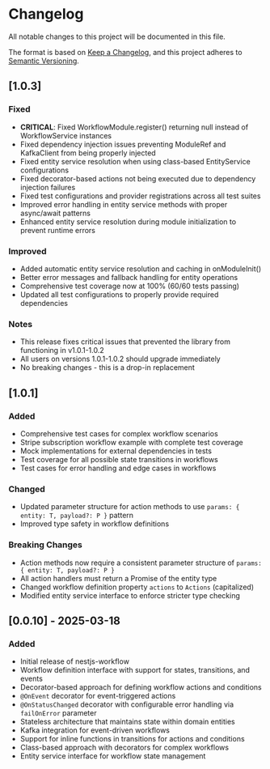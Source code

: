 # Changelog

All notable changes to this project will be documented in this file.

The format is based on [Keep a Changelog](https://keepachangelog.com/en/1.0.0/),
and this project adheres to [Semantic Versioning](https://semver.org/spec/v2.0.0.html).

## [1.0.3]

### Fixed
- **CRITICAL**: Fixed WorkflowModule.register() returning null instead of WorkflowService instances
- Fixed dependency injection issues preventing ModuleRef and KafkaClient from being properly injected
- Fixed entity service resolution when using class-based EntityService configurations
- Fixed decorator-based actions not being executed due to dependency injection failures
- Fixed test configurations and provider registrations across all test suites
- Improved error handling in entity service methods with proper async/await patterns
- Enhanced entity service resolution during module initialization to prevent runtime errors

### Improved
- Added automatic entity service resolution and caching in onModuleInit()
- Better error messages and fallback handling for entity operations
- Comprehensive test coverage now at 100% (60/60 tests passing)
- Updated all test configurations to properly provide required dependencies

### Notes
- This release fixes critical issues that prevented the library from functioning in v1.0.1-1.0.2
- All users on versions 1.0.1-1.0.2 should upgrade immediately
- No breaking changes - this is a drop-in replacement

## [1.0.1]

### Added
- Comprehensive test cases for complex workflow scenarios
- Stripe subscription workflow example with complete test coverage
- Mock implementations for external dependencies in tests
- Test coverage for all possible state transitions in workflows
- Test cases for error handling and edge cases in workflows

### Changed
- Updated parameter structure for action methods to use `params: { entity: T, payload?: P }` pattern
- Improved type safety in workflow definitions

### Breaking Changes
- Action methods now require a consistent parameter structure of `params: { entity: T, payload?: P }`
- All action handlers must return a Promise of the entity type
- Changed workflow definition property `actions` to `Actions` (capitalized)
- Modified entity service interface to enforce stricter type checking

## [0.0.10] - 2025-03-18

### Added
- Initial release of nestjs-workflow
- Workflow definition interface with support for states, transitions, and events
- Decorator-based approach for defining workflow actions and conditions
- `@OnEvent` decorator for event-triggered actions
- `@OnStatusChanged` decorator with configurable error handling via `failOnError` parameter
- Stateless architecture that maintains state within domain entities
- Kafka integration for event-driven workflows
- Support for inline functions in transitions for actions and conditions
- Class-based approach with decorators for complex workflows
- Entity service interface for workflow state management
